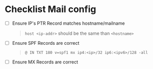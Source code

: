 # Checklist Mail config

- [ ] Ensure IP's PTR Record matches hostname/mailname
  > `host <ip-addr>` should be the same than `<hostname>` 
  
- [ ] Ensure SPF Records are correct
  > `@ IN TXT 180 v=spf1 mx ip4:<ip>/32 ip6:<ipv6>/128 -all` 

- [ ] Ensure MX Records are correct
